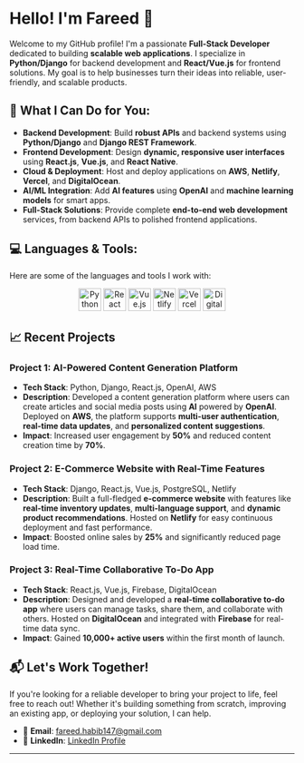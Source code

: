 # Hello! I'm Fareed 👋

Welcome to my GitHub profile! I'm a passionate **Full-Stack Developer** dedicated to building **scalable web applications**. I specialize in **Python/Django** for backend development and **React/Vue.js** for frontend solutions. My goal is to help businesses turn their ideas into reliable, user-friendly, and scalable products.

## 🚀 What I Can Do for You:
- **Backend Development**: Build **robust APIs** and backend systems using **Python/Django** and **Django REST Framework**.
- **Frontend Development**: Design **dynamic, responsive user interfaces** using **React.js**, **Vue.js**, and **React Native**.
- **Cloud & Deployment**: Host and deploy applications on **AWS**, **Netlify**, **Vercel**, and **DigitalOcean**.
- **AI/ML Integration**: Add **AI features** using **OpenAI** and **machine learning models** for smart apps.
- **Full-Stack Solutions**: Provide complete **end-to-end web development** services, from backend APIs to polished frontend applications.

## 💻 Languages & Tools:

Here are some of the languages and tools I work with:

<!-- All stack icons in one row with equal size -->
<p align="center" >
    <img src="https://cdn.jsdelivr.net/gh/devicons/devicon/icons/python/python-original.svg" alt="Python" width="40" height="40"/>
    <img src="https://cdn.jsdelivr.net/gh/devicons/devicon/icons/react/react-original-wordmark.svg" alt="React" width="40" height="40"/>
    <img src="https://cdn.jsdelivr.net/gh/devicons/devicon/icons/vuejs/vuejs-original-wordmark.svg" alt="Vue.js" width="40" height="40"/>
    <img src="https://cdn.jsdelivr.net/gh/devicons/devicon/icons/netlify/netlify-original.svg" alt="Netlify" width="40" height="40"/>
    <img src="https://cdn.jsdelivr.net/gh/devicons/devicon/icons/vercel/vercel-original.svg" alt="Vercel" width="40" height="40"/>
    <img src="https://cdn.jsdelivr.net/gh/devicons/devicon/icons/digitalocean/digitalocean-original.svg" alt="DigitalOcean" width="40" height="40"/>
</p>

## 📈 Recent Projects

### **Project 1: AI-Powered Content Generation Platform**
- **Tech Stack**: Python, Django, React.js, OpenAI, AWS  
- **Description**: Developed a content generation platform where users can create articles and social media posts using **AI** powered by **OpenAI**. Deployed on **AWS**, the platform supports **multi-user authentication**, **real-time data updates**, and **personalized content suggestions**.
- **Impact**: Increased user engagement by **50%** and reduced content creation time by **70%**.

### **Project 2: E-Commerce Website with Real-Time Features**
- **Tech Stack**: Django, React.js, Vue.js, PostgreSQL, Netlify  
- **Description**: Built a full-fledged **e-commerce website** with features like **real-time inventory updates**, **multi-language support**, and **dynamic product recommendations**. Hosted on **Netlify** for easy continuous deployment and fast performance.
- **Impact**: Boosted online sales by **25%** and significantly reduced page load time.

### **Project 3: Real-Time Collaborative To-Do App**
- **Tech Stack**: React.js, Vue.js, Firebase, DigitalOcean  
- **Description**: Designed and developed a **real-time collaborative to-do app** where users can manage tasks, share them, and collaborate with others. Hosted on **DigitalOcean** and integrated with **Firebase** for real-time data sync.
- **Impact**: Gained **10,000+ active users** within the first month of launch.

## 📬 Let's Work Together!

If you're looking for a reliable developer to bring your project to life, feel free to reach out! Whether it's building something from scratch, improving an existing app, or deploying your solution, I can help.

- 📧 **Email**: [fareed.habib147@gmail.com](mailto:fareed.habib147@gmail.com)
- 💼 **LinkedIn**: [LinkedIn Profile](https://www.linkedin.com/in/yourprofile)

---
